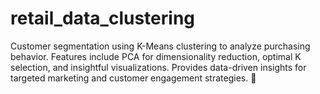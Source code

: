 # retail_data_clustering
Customer segmentation using K-Means clustering to analyze purchasing behavior. Features include PCA for dimensionality reduction, optimal K selection, and insightful visualizations. Provides data-driven insights for targeted marketing and customer engagement strategies. 🚀

